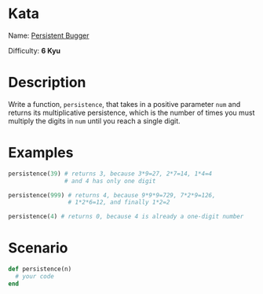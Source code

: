 # Kata
Name: [Persistent Bugger](https://www.codewars.com/kata/persistent-bugger)

Difficulty: **6 Kyu**

# Description
Write a function, `persistence`, that takes in a positive parameter `num` and returns its multiplicative persistence, which is the number of times you must multiply the digits in `num` until you reach a single digit.

# Examples
```ruby
persistence(39) # returns 3, because 3*9=27, 2*7=14, 1*4=4
                # and 4 has only one digit

persistence(999) # returns 4, because 9*9*9=729, 7*2*9=126,
                 # 1*2*6=12, and finally 1*2=2

persistence(4) # returns 0, because 4 is already a one-digit number
```

# Scenario
```ruby
def persistence(n)
  # your code
end
```